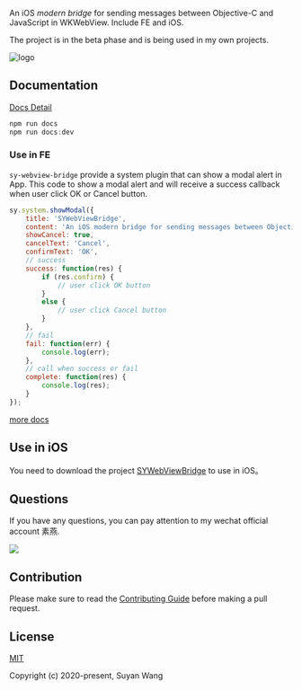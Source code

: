 
An iOS *modern bridge* for sending messages between Objective-C and JavaScript in WKWebView. Include FE and iOS.

The project is in the beta phase and is being used in my own projects.

![logo](https://s1.ax1x.com/2020/10/10/06u4dP.md.png)

## Documentation

[Docs Detail](https://lefex.github.io/SYWebViewBridge/)

```js
npm run docs
npm run docs:dev
```

### Use in FE

`sy-webview-bridge` provide a system plugin that can show a modal alert in App. This code to show a modal alert and will receive a success callback when user click OK or Cancel button.

```js
sy.system.showModal({
    title: 'SYWebViewBridge',
    content: 'An iOS modern bridge for sending messages between Objective-C and JavaScript in WKWebView.',
    showCancel: true,
    cancelText: 'Cancel',
    confirmText: 'OK',
    // success
    success: function(res) {
        if (res.confirm) {
            // user click OK button
        }
        else {
            // user click Cancel button
        }
    },
    // fail
    fail: function(err) {
        console.log(err);
    },
    // call when success or fail
    complete: function(res) {
        console.log(res);
    }
});
```
[more docs](https://lefex.github.io/SYWebViewBridge/)

## Use in iOS

You need to download the project [SYWebViewBridge](https://github.com/lefex/SYWebViewBridge) to use in iOS。

## Questions

If you have any questions, you can pay attention to my wechat official account 素燕. 

![](https://s1.ax1x.com/2020/10/10/06VvOx.png)

## Contribution

Please make sure to read the [Contributing Guide](https://github.com/lefex/SYWebViewBridge/blob/master/.github/contributing.md) before making a pull request.

## License

[MIT](http://opensource.org/licenses/MIT)

Copyright (c) 2020-present, Suyan Wang
